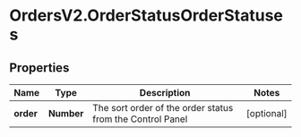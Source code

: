 # OrdersV2.OrderStatusOrderStatuses

## Properties
Name | Type | Description | Notes
------------ | ------------- | ------------- | -------------
**order** | **Number** | The sort order of the order status from the Control Panel | [optional] 
